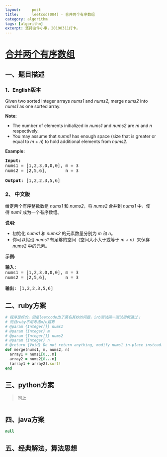 ```yaml
---
layout:     post
title:      leetcod(004) - 合并两个有序数组
category: algorithm
tags: [algorithm]
excerpt: 坚持这件小事，20190311打卡。
---
```



[合并两个有序数组](https://leetcode-cn.com/explore/interview/card/top-interview-quesitons-in-2018/261/before-you-start/1109/)
=======

一、题目描述
----------

### 1、English版本

<div class="question-description__3U1T"><div class="translation-tool__3Ffj"><span class="" data-toggle="tooltip" data-placement="left" data-original-title="显示中文" aria-hidden="true" style="cursor: pointer;"><div class="switch-base__1Zql" data-on="true"><div class="toggle__3ZBJ"></div></div></span></div><div><p>Given two sorted integer arrays <em>nums1</em> and <em>nums2</em>, merge <em>nums2</em> into <em>nums1</em> as one sorted array.</p>

<p><strong>Note:</strong></p>

<ul>
	<li>The number of elements initialized in <em>nums1</em> and <em>nums2</em> are <em>m</em> and <em>n</em> respectively.</li>
	<li>You may assume that <em>nums1</em> has enough space (size that is greater or equal to <em>m</em> + <em>n</em>) to hold additional elements from <em>nums2</em>.</li>
</ul>

<p><strong>Example:</strong></p>

<pre><strong>Input:</strong>
nums1 = [1,2,3,0,0,0], m = 3
nums2 = [2,5,6],       n = 3

<strong>Output:</strong>&nbsp;[1,2,2,3,5,6]
</pre>
</div></div>

### 2、 中文版

<div class="question-description__3U1T"><div class="translation-tool__3Ffj"><span class="" data-toggle="tooltip" data-placement="left" data-original-title="显示英文" aria-hidden="true" style="cursor: pointer;"><div class="switch-base__1Zql" data-on="false"><div class="toggle__3ZBJ"></div></div></span></div><div><p>给定两个有序整数数组&nbsp;<em>nums1 </em>和 <em>nums2</em>，将 <em>nums2 </em>合并到&nbsp;<em>nums1&nbsp;</em>中<em>，</em>使得&nbsp;<em>num1 </em>成为一个有序数组。</p>

<p><strong>说明:</strong></p>

<ul>
	<li>初始化&nbsp;<em>nums1</em> 和 <em>nums2</em> 的元素数量分别为&nbsp;<em>m</em> 和 <em>n</em>。</li>
	<li>你可以假设&nbsp;<em>nums1&nbsp;</em>有足够的空间（空间大小大于或等于&nbsp;<em>m + n</em>）来保存 <em>nums2</em> 中的元素。</li>
</ul>

<p><strong>示例:</strong></p>

<pre><strong>输入:</strong>
nums1 = [1,2,3,0,0,0], m = 3
nums2 = [2,5,6],       n = 3

<strong>输出:</strong>&nbsp;[1,2,2,3,5,6]</pre>
</div></div>

二、ruby方案
----------

```ruby
# 程序是好的，但是leetcode出了莫名其妙的问题，irb测试同一测试用例通过；
# 而且ruby不用考虑m/n越界
# @param {Integer[]} nums1
# @param {Integer} m
# @param {Integer[]} nums2
# @param {Integer} n
# @return {Void} Do not return anything, modify nums1 in-place instead.
def merge(nums1, m, nums2, n)
  array1 = nums1[0...m]
  array2 = nums2[0...n]
  (array1 + array2).sort!
end
```

三、python方案
-------------

> 同上

```python
```

四、java方案
----------

```java
null
```

五、经典解法，算法思想
----------

